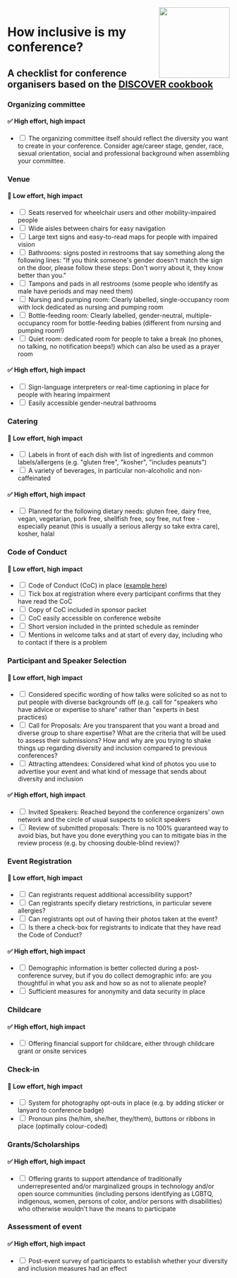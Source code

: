 
<img src="logo.png" align="right" width="160rem" />

# How inclusive is my conference? 

## A checklist for conference organisers based on the [DISCOVER cookbook](https://discover-cookbook.numfocus.org/intro.html)

### Organizing committee
#### ✅ High effort, high impact 
- <input type="checkbox"> The organizing committee itself should reflect the diversity you want to create in your conference. Consider age/career stage, gender, race, sexual orientation, social and professional background when assembling your committee.

### Venue
#### 🍎 Low effort, high impact 
- <input type="checkbox"> Seats reserved for wheelchair users and other mobility-impaired people 
- <input type="checkbox"> Wide aisles between chairs for easy navigation 
- <input type="checkbox"> Large text signs and easy-to-read maps for people with impaired vision 
- <input type="checkbox"> Bathrooms: signs posted in restrooms that say something along the following lines: "If you think someone's gender doesn't match the sign on the door, please follow these steps: Don't worry about it, they know better than you." 
- <input type="checkbox"> Tampons and pads in all restrooms (some people who identify as male have periods and may need them) 
- <input type="checkbox"> Nursing and pumping room: Clearly labelled, single-occupancy room with lock dedicated as nursing and pumping room 
- <input type="checkbox"> Bottle-feeding room: Clearly labelled, gender-neutral, multiple-occupancy room for bottle-feeding babies (different from nursing and pumping room!) 
- <input type="checkbox"> Quiet room: dedicated room for people to take a break (no phones, no talking, no notification beeps!) which can also be used as a prayer room

#### ✅ High effort, high impact 
- <input type="checkbox"> Sign-language interpreters or real-time captioning in place for people with hearing impairment 
- <input type="checkbox"> Easily accessible gender-neutral bathrooms

### Catering
#### 🍎 Low effort, high impact 
- <input type="checkbox"> Labels in front of each dish with list of ingredients and common labels/allergens (e.g. "gluten free", "kosher", "includes peanuts") 
- <input type="checkbox"> A variety of beverages, in particular non-alcoholic and non-caffeinated

#### ✅ High effort, high impact 
- <input type="checkbox"> Planned for the following dietary needs: gluten free, dairy free, vegan, vegetarian, pork free, shellfish free, soy free, nut free - especially peanut (this is usually a serious allergy so take extra care), kosher, halal

### Code of Conduct
#### 🍎 Low effort, high impact 
- <input type="checkbox"> Code of Conduct (CoC) in place ([example here](https://confcodeofconduct.com)) 
- <input type="checkbox"> Tick box at registration where every participant confirms that they have read the CoC 
- <input type="checkbox"> Copy of CoC included in sponsor packet 
- <input type="checkbox"> CoC easily accessible on conference website 
- <input type="checkbox"> Short version included in the printed schedule as reminder 
- <input type="checkbox"> Mentions in welcome talks and at start of every day, including who to contact if there is a problem

### Participant and Speaker Selection
#### 🍎 Low effort, high impact 
- <input type="checkbox"> Considered specific wording of how talks were solicited so as not to put people with diverse backgrounds off (e.g. call for "speakers who have advice or expertise to share" rather than "experts in best practices) 
- <input type="checkbox"> Call for Proposals: Are you transparent that you want a broad and diverse group to share expertise? What are the criteria that will be used to assess their submissions? How and why are you trying to shake things up regarding diversity and inclusion compared to previous conferences? 
- <input type="checkbox"> Attracting attendees: Considered what kind of photos you use to advertise your event and what kind of message that sends about diversity and inclusion

#### ✅ High effort, high impact 
- <input type="checkbox"> Invited Speakers: Reached beyond the conference organizers' own network and the circle of usual suspects to solicit speakers 
- <input type="checkbox"> Review of submitted proposals: There is no 100% guaranteed way to avoid bias, but have you done everything you can to mitigate bias in the review process (e.g. by choosing double-blind review)?

### Event Registration
#### 🍎 Low effort, high impact 
- <input type="checkbox"> Can registrants request additional accessibility support? 
- <input type="checkbox"> Can registrants specify dietary restrictions, in particular severe allergies? 
- <input type="checkbox"> Can registrants opt out of having their photos taken at the event? 
- <input type="checkbox"> Is there a check-box for registrants to indicate that they have read the Code of Conduct?

#### ✅ High effort, high impact 
- <input type="checkbox"> Demographic information is better collected during a post-conference survey, but if you do collect demographic info: are you thoughtful in what you ask and how so as not to alienate people? 
- <input type="checkbox"> Sufficient measures for anonymity and data security in place

### Childcare
#### ✅ High effort, high impact 
- <input type="checkbox"> Offering financial support for childcare, either through childcare grant or onsite services

### Check-in
#### 🍎 Low effort, high impact 
- <input type="checkbox"> System for photography opt-outs in place (e.g. by adding sticker or lanyard to conference badge) 
- <input type="checkbox"> Pronoun pins (he/him, she/her, they/them), buttons or ribbons in place (optimally colour-coded)

### Grants/Scholarships
#### ✅ High effort, high impact 
- <input type="checkbox"> Offering grants to support attendance of traditionally underrepresented and/or marginalized groups in technology and/or open source communities (including persons identifying as LGBTQ, indigenous, women, persons of color, and/or persons with disabilities) who otherwise wouldn't have the means to participate

### Assessment of event
#### ✅ High effort, high impact 
- <input type="checkbox"> Post-event survey of participants to establish whether your diversity and inclusion measures had an effect